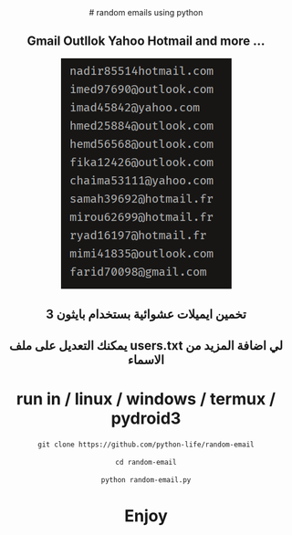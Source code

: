 <center>
# random emails using python

## Gmail Outllok Yahoo Hotmail and more ...


<img src='.proof.png' >

## تخمين ايميلات عشوائية بستخدام بايثون 3

## يمكنك التعديل على ملف users.txt لي اضافة المزيد من الاسماء 

# run in / linux / windows / termux / pydroid3 

``
git clone https://github.com/python-life/random-email
``

``
cd random-email
``


``
python random-email.py
``

  
# Enjoy 
</center>
